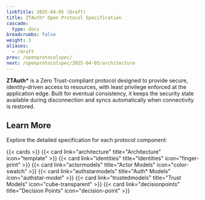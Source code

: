 ```yaml
---
linkTitle: 2025-04-05 (Draft)
title: ZTAuth* Open Protocol Specification
cascade:
  type: docs
breadcrumbs: false
weight: 3
aliases:
  - /draft
prev: /openprotocolspec/
next: /openprotocolspec/2025-04-05/architecture
---
```


**ZTAuth\*** is a Zero Trust-compliant protocol designed to provide secure, identity-driven access to resources, with least privilege enforced at the application edge. Built for eventual consistency, it keeps the security state available during disconnection and syncs automatically when connectivity is restored.

## Learn More

Explore the detailed specification for each protocol component:

{{< cards >}} {{< card link="architecture" title="Architecture" icon="template" >}}
{{< card link="identities" title="Identities" icon="finger-print" >}}
{{< card link="actormodels" title="Actor Models" icon="color-swatch" >}}
{{< card link="authstarmodels" title="Auth* Models" icon="authstar-model" >}}
{{< card link="trustedmodels" title="Trust Models" icon="cube-transparent" >}}
{{< card link="decisionpoints" title="Decision Points" icon="decision-point" >}}
<!-- {{< card link="federation" title="Federation" icon="federation" >}}
{{< card link="dataspaces" title="Data Spaces" icon="dataspace" >}}{{< /cards >}} -->
